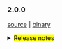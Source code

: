 ### 2.0.0

 [source](https://github.com/seata/seata/archive/v2.0.0.zip) |
 [binary](https://github.com/seata/seata/releases/download/v2.0.0/seata-server-2.0.0.zip) 

<details>
  <summary><mark>Release notes</mark></summary>

### Seata 2.0.0

Seata 2.0.0 发布。

Seata 是一款开源的分布式事务解决方案，提供高性能和简单易用的分布式事务服务。

此版本更新如下：

### feature：
  - [[#1234](https://github.com/seata/seata/pull/1234)] 样例，后续请删除

### bugfix：
  - [[#1234](https://github.com/seata/seata/pull/1234)] 样例，后续请删除
  - [[#4626](https://github.com/seata/seata/pull/4626)] 使用 `easyj-maven-plugin` 插件代替 `flatten-maven-plugin` 插件，以修复 `shade` 插件与 `flatten` 插件不兼容的问题，导致`seata-all.pom` 中的 `${revision}` 并没有被替换，使应用端引用 `seata-all` 后无法打包。
  - [[#5098](https://github.com/seata/seata/pull/5098)] Oracle + druid 启动报：关闭的语句

### optimize：
  - [[#4567](https://github.com/seata/seata/pull/4567)] 支持where条件带函数find_in_set支持
  - [[#4629](https://github.com/seata/seata/pull/4629)] 更新globalsession状态时检查更改前后的对应关系正确性

### test：
  - [[#1234](https://github.com/seata/seata/pull/1234)] 样例，后续请删除


### Contributors:

非常感谢以下 contributors 的代码贡献。若有无意遗漏，请报告。

  - [slievrly](https://github.com/slievrly)
  - [doubleDimple](https://github.com/doubleDimple)
  - [Bughue](https://github.com/Bughue)
  - [miaoxueyu](https://github.com/miaoxueyu)

同时，我们收到了社区反馈的很多有价值的issue和建议，非常感谢大家。


#### Link

  - **Seata:** https://github.com/seata/seata  
  - **Seata-Samples:** https://github.com/seata/seata-samples   
  - **Release:** https://github.com/seata/seata/releases
  - **WebSite:** https://seata.io

</details>
